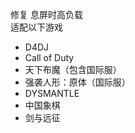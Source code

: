 修复 息屏时高负载  
适配以下游戏  
- D4DJ  
- Call of Duty  
- 天下布魔（包含国际服）  
- 强袭人形：原体（国际服）  
- DYSMANTLE  
- 中国象棋  
- 剑与远征